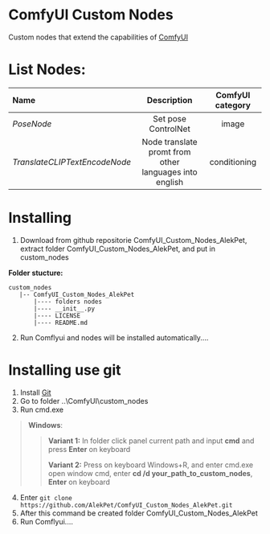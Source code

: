 # ComfyUI Custom Nodes 
Custom nodes that extend the capabilities of [ComfyUI](https://github.com/comfyanonymous/ComfyUI)

# List Nodes:
| Name      | Description | ComfyUI category |
| :----------- | :-----------: | :-----------: |
| _PoseNode_ | Set pose ControlNet | image | 
| _TranslateCLIPTextEncodeNode_| Node translate promt from other languages into english | conditioning |

# Installing
1. Download from github repositorie ComfyUI_Custom_Nodes_AlekPet, extract folder ComfyUI_Custom_Nodes_AlekPet, and put in custom_nodes

__Folder stucture:__
```
custom_nodes
   |-- ComfyUI_Custom_Nodes_AlekPet
       |---- folders nodes
       |---- __init__.py
       |---- LICENSE
       |---- README.md     
```
2. Run Comflyui and nodes will be installed automatically....

# Installing use git
1. Install [Git](https://git-scm.com/)
2. Go to folder ..\ComfyUI\custom_nodes
3. Run cmd.exe
  > __Windows__:
  >> __Variant 1:__ In folder click panel current path and input **cmd** and press __Enter__ on keyboard
  >> 
  >> __Variant 2:__ Press on keyboard Windows+R, and enter cmd.exe open window cmd, enter __cd /d your_path_to_custom_nodes__, __Enter__ on keyboard
4. Enter `git clone https://github.com/AlekPet/ComfyUI_Custom_Nodes_AlekPet.git`
5. After this command be created folder ComfyUI_Custom_Nodes_AlekPet
6. Run Comflyui....
